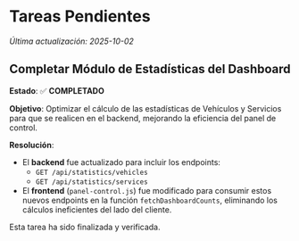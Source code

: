 # Tareas Pendientes

*Última actualización: 2025-10-02*

## Completar Módulo de Estadísticas del Dashboard

**Estado**: ✅ **COMPLETADO**

**Objetivo**: Optimizar el cálculo de las estadísticas de Vehículos y Servicios para que se realicen en el backend, mejorando la eficiencia del panel de control.

**Resolución**:
- El **backend** fue actualizado para incluir los endpoints:
    - `GET /api/statistics/vehicles`
    - `GET /api/statistics/services`
- El **frontend** (`panel-control.js`) fue modificado para consumir estos nuevos endpoints en la función `fetchDashboardCounts`, eliminando los cálculos ineficientes del lado del cliente.

Esta tarea ha sido finalizada y verificada.
